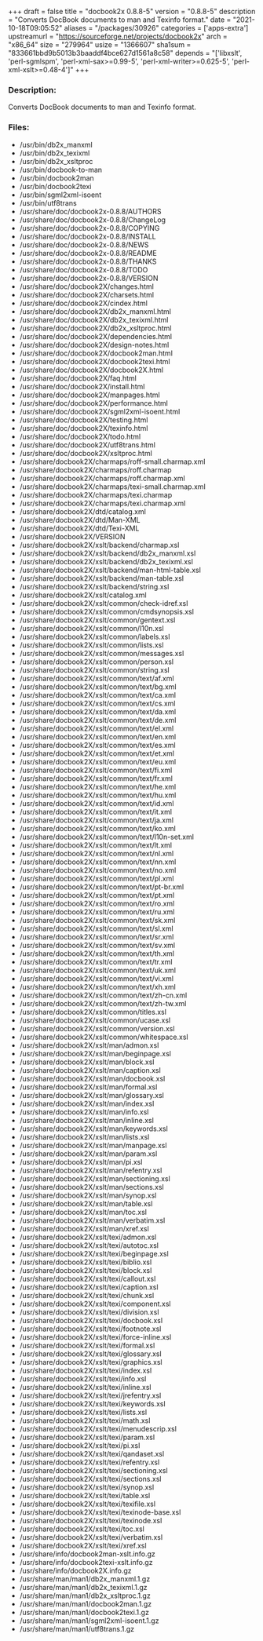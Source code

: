 +++
draft = false
title = "docbook2x 0.8.8-5"
version = "0.8.8-5"
description = "Converts DocBook documents to man and Texinfo format."
date = "2021-10-18T09:05:52"
aliases = "/packages/30926"
categories = ['apps-extra']
upstreamurl = "https://sourceforge.net/projects/docbook2x"
arch = "x86_64"
size = "279964"
usize = "1366607"
sha1sum = "833661bbd9b5013b3baaddf4bce627d1561a8c58"
depends = "['libxslt', 'perl-sgmlspm', 'perl-xml-sax>=0.99-5', 'perl-xml-writer>=0.625-5', 'perl-xml-xslt>=0.48-4']"
+++
### Description: 
Converts DocBook documents to man and Texinfo format.

### Files: 
* /usr/bin/db2x_manxml
* /usr/bin/db2x_texixml
* /usr/bin/db2x_xsltproc
* /usr/bin/docbook-to-man
* /usr/bin/docbook2man
* /usr/bin/docbook2texi
* /usr/bin/sgml2xml-isoent
* /usr/bin/utf8trans
* /usr/share/doc/docbook2x-0.8.8/AUTHORS
* /usr/share/doc/docbook2x-0.8.8/ChangeLog
* /usr/share/doc/docbook2x-0.8.8/COPYING
* /usr/share/doc/docbook2x-0.8.8/INSTALL
* /usr/share/doc/docbook2x-0.8.8/NEWS
* /usr/share/doc/docbook2x-0.8.8/README
* /usr/share/doc/docbook2x-0.8.8/THANKS
* /usr/share/doc/docbook2x-0.8.8/TODO
* /usr/share/doc/docbook2x-0.8.8/VERSION
* /usr/share/doc/docbook2X/changes.html
* /usr/share/doc/docbook2X/charsets.html
* /usr/share/doc/docbook2X/cindex.html
* /usr/share/doc/docbook2X/db2x_manxml.html
* /usr/share/doc/docbook2X/db2x_texixml.html
* /usr/share/doc/docbook2X/db2x_xsltproc.html
* /usr/share/doc/docbook2X/dependencies.html
* /usr/share/doc/docbook2X/design-notes.html
* /usr/share/doc/docbook2X/docbook2man.html
* /usr/share/doc/docbook2X/docbook2texi.html
* /usr/share/doc/docbook2X/docbook2X.html
* /usr/share/doc/docbook2X/faq.html
* /usr/share/doc/docbook2X/install.html
* /usr/share/doc/docbook2X/manpages.html
* /usr/share/doc/docbook2X/performance.html
* /usr/share/doc/docbook2X/sgml2xml-isoent.html
* /usr/share/doc/docbook2X/testing.html
* /usr/share/doc/docbook2X/texinfo.html
* /usr/share/doc/docbook2X/todo.html
* /usr/share/doc/docbook2X/utf8trans.html
* /usr/share/doc/docbook2X/xsltproc.html
* /usr/share/docbook2X/charmaps/roff-small.charmap.xml
* /usr/share/docbook2X/charmaps/roff.charmap
* /usr/share/docbook2X/charmaps/roff.charmap.xml
* /usr/share/docbook2X/charmaps/texi-small.charmap.xml
* /usr/share/docbook2X/charmaps/texi.charmap
* /usr/share/docbook2X/charmaps/texi.charmap.xml
* /usr/share/docbook2X/dtd/catalog.xml
* /usr/share/docbook2X/dtd/Man-XML
* /usr/share/docbook2X/dtd/Texi-XML
* /usr/share/docbook2X/VERSION
* /usr/share/docbook2X/xslt/backend/charmap.xsl
* /usr/share/docbook2X/xslt/backend/db2x_manxml.xsl
* /usr/share/docbook2X/xslt/backend/db2x_texixml.xsl
* /usr/share/docbook2X/xslt/backend/man-html-table.xsl
* /usr/share/docbook2X/xslt/backend/man-table.xsl
* /usr/share/docbook2X/xslt/backend/string.xsl
* /usr/share/docbook2X/xslt/catalog.xml
* /usr/share/docbook2X/xslt/common/check-idref.xsl
* /usr/share/docbook2X/xslt/common/cmdsynopsis.xsl
* /usr/share/docbook2X/xslt/common/gentext.xsl
* /usr/share/docbook2X/xslt/common/l10n.xsl
* /usr/share/docbook2X/xslt/common/labels.xsl
* /usr/share/docbook2X/xslt/common/lists.xsl
* /usr/share/docbook2X/xslt/common/messages.xsl
* /usr/share/docbook2X/xslt/common/person.xsl
* /usr/share/docbook2X/xslt/common/string.xsl
* /usr/share/docbook2X/xslt/common/text/af.xml
* /usr/share/docbook2X/xslt/common/text/bg.xml
* /usr/share/docbook2X/xslt/common/text/ca.xml
* /usr/share/docbook2X/xslt/common/text/cs.xml
* /usr/share/docbook2X/xslt/common/text/da.xml
* /usr/share/docbook2X/xslt/common/text/de.xml
* /usr/share/docbook2X/xslt/common/text/el.xml
* /usr/share/docbook2X/xslt/common/text/en.xml
* /usr/share/docbook2X/xslt/common/text/es.xml
* /usr/share/docbook2X/xslt/common/text/et.xml
* /usr/share/docbook2X/xslt/common/text/eu.xml
* /usr/share/docbook2X/xslt/common/text/fi.xml
* /usr/share/docbook2X/xslt/common/text/fr.xml
* /usr/share/docbook2X/xslt/common/text/he.xml
* /usr/share/docbook2X/xslt/common/text/hu.xml
* /usr/share/docbook2X/xslt/common/text/id.xml
* /usr/share/docbook2X/xslt/common/text/it.xml
* /usr/share/docbook2X/xslt/common/text/ja.xml
* /usr/share/docbook2X/xslt/common/text/ko.xml
* /usr/share/docbook2X/xslt/common/text/l10n-set.xml
* /usr/share/docbook2X/xslt/common/text/lt.xml
* /usr/share/docbook2X/xslt/common/text/nl.xml
* /usr/share/docbook2X/xslt/common/text/nn.xml
* /usr/share/docbook2X/xslt/common/text/no.xml
* /usr/share/docbook2X/xslt/common/text/pl.xml
* /usr/share/docbook2X/xslt/common/text/pt-br.xml
* /usr/share/docbook2X/xslt/common/text/pt.xml
* /usr/share/docbook2X/xslt/common/text/ro.xml
* /usr/share/docbook2X/xslt/common/text/ru.xml
* /usr/share/docbook2X/xslt/common/text/sk.xml
* /usr/share/docbook2X/xslt/common/text/sl.xml
* /usr/share/docbook2X/xslt/common/text/sr.xml
* /usr/share/docbook2X/xslt/common/text/sv.xml
* /usr/share/docbook2X/xslt/common/text/th.xml
* /usr/share/docbook2X/xslt/common/text/tr.xml
* /usr/share/docbook2X/xslt/common/text/uk.xml
* /usr/share/docbook2X/xslt/common/text/vi.xml
* /usr/share/docbook2X/xslt/common/text/xh.xml
* /usr/share/docbook2X/xslt/common/text/zh-cn.xml
* /usr/share/docbook2X/xslt/common/text/zh-tw.xml
* /usr/share/docbook2X/xslt/common/titles.xsl
* /usr/share/docbook2X/xslt/common/ucase.xsl
* /usr/share/docbook2X/xslt/common/version.xsl
* /usr/share/docbook2X/xslt/common/whitespace.xsl
* /usr/share/docbook2X/xslt/man/admon.xsl
* /usr/share/docbook2X/xslt/man/beginpage.xsl
* /usr/share/docbook2X/xslt/man/block.xsl
* /usr/share/docbook2X/xslt/man/caption.xsl
* /usr/share/docbook2X/xslt/man/docbook.xsl
* /usr/share/docbook2X/xslt/man/formal.xsl
* /usr/share/docbook2X/xslt/man/glossary.xsl
* /usr/share/docbook2X/xslt/man/index.xsl
* /usr/share/docbook2X/xslt/man/info.xsl
* /usr/share/docbook2X/xslt/man/inline.xsl
* /usr/share/docbook2X/xslt/man/keywords.xsl
* /usr/share/docbook2X/xslt/man/lists.xsl
* /usr/share/docbook2X/xslt/man/manpage.xsl
* /usr/share/docbook2X/xslt/man/param.xsl
* /usr/share/docbook2X/xslt/man/pi.xsl
* /usr/share/docbook2X/xslt/man/refentry.xsl
* /usr/share/docbook2X/xslt/man/sectioning.xsl
* /usr/share/docbook2X/xslt/man/sections.xsl
* /usr/share/docbook2X/xslt/man/synop.xsl
* /usr/share/docbook2X/xslt/man/table.xsl
* /usr/share/docbook2X/xslt/man/toc.xsl
* /usr/share/docbook2X/xslt/man/verbatim.xsl
* /usr/share/docbook2X/xslt/man/xref.xsl
* /usr/share/docbook2X/xslt/texi/admon.xsl
* /usr/share/docbook2X/xslt/texi/autotoc.xsl
* /usr/share/docbook2X/xslt/texi/beginpage.xsl
* /usr/share/docbook2X/xslt/texi/biblio.xsl
* /usr/share/docbook2X/xslt/texi/block.xsl
* /usr/share/docbook2X/xslt/texi/callout.xsl
* /usr/share/docbook2X/xslt/texi/caption.xsl
* /usr/share/docbook2X/xslt/texi/chunk.xsl
* /usr/share/docbook2X/xslt/texi/component.xsl
* /usr/share/docbook2X/xslt/texi/division.xsl
* /usr/share/docbook2X/xslt/texi/docbook.xsl
* /usr/share/docbook2X/xslt/texi/footnote.xsl
* /usr/share/docbook2X/xslt/texi/force-inline.xsl
* /usr/share/docbook2X/xslt/texi/formal.xsl
* /usr/share/docbook2X/xslt/texi/glossary.xsl
* /usr/share/docbook2X/xslt/texi/graphics.xsl
* /usr/share/docbook2X/xslt/texi/index.xsl
* /usr/share/docbook2X/xslt/texi/info.xsl
* /usr/share/docbook2X/xslt/texi/inline.xsl
* /usr/share/docbook2X/xslt/texi/jrefentry.xsl
* /usr/share/docbook2X/xslt/texi/keywords.xsl
* /usr/share/docbook2X/xslt/texi/lists.xsl
* /usr/share/docbook2X/xslt/texi/math.xsl
* /usr/share/docbook2X/xslt/texi/menudescrip.xsl
* /usr/share/docbook2X/xslt/texi/param.xsl
* /usr/share/docbook2X/xslt/texi/pi.xsl
* /usr/share/docbook2X/xslt/texi/qandaset.xsl
* /usr/share/docbook2X/xslt/texi/refentry.xsl
* /usr/share/docbook2X/xslt/texi/sectioning.xsl
* /usr/share/docbook2X/xslt/texi/sections.xsl
* /usr/share/docbook2X/xslt/texi/synop.xsl
* /usr/share/docbook2X/xslt/texi/table.xsl
* /usr/share/docbook2X/xslt/texi/texifile.xsl
* /usr/share/docbook2X/xslt/texi/texinode-base.xsl
* /usr/share/docbook2X/xslt/texi/texinode.xsl
* /usr/share/docbook2X/xslt/texi/toc.xsl
* /usr/share/docbook2X/xslt/texi/verbatim.xsl
* /usr/share/docbook2X/xslt/texi/xref.xsl
* /usr/share/info/docbook2man-xslt.info.gz
* /usr/share/info/docbook2texi-xslt.info.gz
* /usr/share/info/docbook2X.info.gz
* /usr/share/man/man1/db2x_manxml.1.gz
* /usr/share/man/man1/db2x_texixml.1.gz
* /usr/share/man/man1/db2x_xsltproc.1.gz
* /usr/share/man/man1/docbook2man.1.gz
* /usr/share/man/man1/docbook2texi.1.gz
* /usr/share/man/man1/sgml2xml-isoent.1.gz
* /usr/share/man/man1/utf8trans.1.gz
